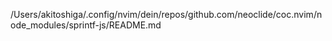 /Users/akitoshiga/.config/nvim/dein/repos/github.com/neoclide/coc.nvim/node_modules/sprintf-js/README.md
